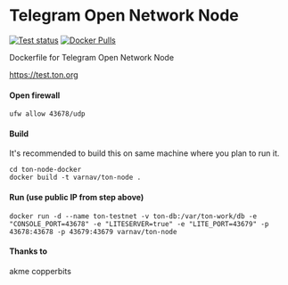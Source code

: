 # Telegram Open Network Node

[![Test status](https://api.travis-ci.org/varnav/ton-node-docker.svg?branch=master)](https://travis-ci.org/varnav/ton-node-docker) [![Docker Pulls](https://img.shields.io/docker/pulls/varnav/ton-node.svg)](https://hub.docker.com/r/varnav/ton-node)

Dockerfile for Telegram Open Network Node

https://test.ton.org

#### Open firewall

`ufw allow 43678/udp`

#### Build

It's recommended to build this on same machine where you plan to run it.

```git clone https://github.com/varnav/ton-node-docker.git
cd ton-node-docker
docker build -t varnav/ton-node .
```

#### Run (use public IP from step above)

```docker run -d --name ton-testnet -v ton-db:/var/ton-work/db -e "CONSOLE_PORT=43678" -e "LITESERVER=true" -e "LITE_PORT=43679" -p 43678:43678 -p 43679:43679 varnav/ton-node```

#### Thanks to

akme
copperbits